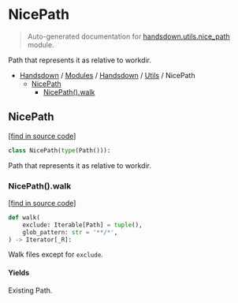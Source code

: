 # NicePath

> Auto-generated documentation for [handsdown.utils.nice_path](https://github.com/vemel/handsdown/blob/main/handsdown/utils/nice_path.py) module.

Path that represents it as relative to workdir.

- [Handsdown](../../README.md#-handsdown---python-documentation-generator) / [Modules](../../MODULES.md#modules) / [Handsdown](../index.md#handsdown) / [Utils](index.md#utils) / NicePath
    - [NicePath](#nicepath)
        - [NicePath().walk](#nicepathwalk)

## NicePath

[[find in source code]](https://github.com/vemel/handsdown/blob/main/handsdown/utils/nice_path.py#L11)

```python
class NicePath(type(Path())):
```

Path that represents it as relative to workdir.

### NicePath().walk

[[find in source code]](https://github.com/vemel/handsdown/blob/main/handsdown/utils/nice_path.py#L33)

```python
def walk(
    exclude: Iterable[Path] = tuple(),
    glob_pattern: str = '**/*',
) -> Iterator[_R]:
```

Walk files except for `exclude`.

#### Yields

Existing Path.
